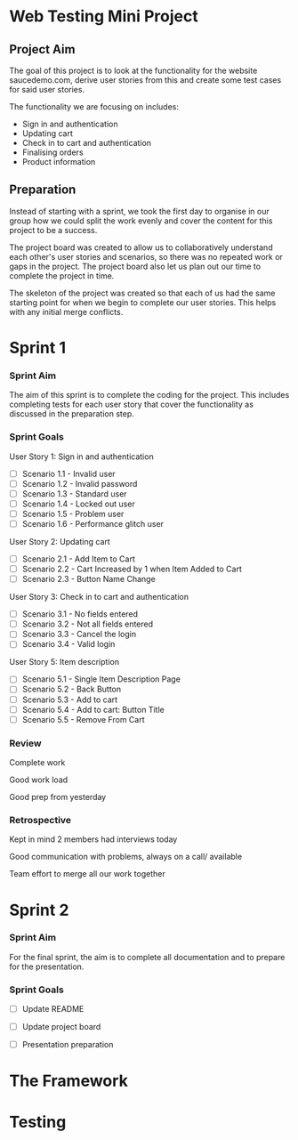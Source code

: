 # Web Testing Mini Project
## Project Aim

The goal of this project is to look at the functionality for the website saucedemo.com, derive user stories from this and create some test cases for said user stories.

The functionality we are focusing on includes:

* Sign in and authentication
* Updating cart
* Check in to cart and authentication
* Finalising orders
* Product information

## Preparation

Instead of starting with a sprint, we took the first day to organise in our group how we could split the work evenly and cover the content for this project to be a success.

The project board was created to allow us to collaboratively understand each other's user stories and scenarios, so there was no repeated work or gaps in the project. The project board also let us plan out our time to complete the project in time.

The skeleton of the project was created so that each of us had the same starting point for when we begin to complete our user stories. This helps with any initial merge conflicts.

# Sprint 1 

### Sprint Aim

The aim of this sprint is to complete the coding for the project. This includes completing tests for each user story that cover the functionality as discussed in the preparation step.

### Sprint Goals

User Story 1: Sign in and authentication

- [ ] Scenario 1.1 - Invalid user
- [ ] Scenario 1.2 - Invalid password
- [ ] Scenario 1.3 - Standard user
- [ ] Scenario 1.4 - Locked out user
- [ ] Scenario 1.5 - Problem user
- [ ] Scenario 1.6 - Performance glitch user

User Story 2: Updating cart

- [ ] Scenario 2.1 - Add Item to Cart
- [ ] Scenario 2.2 - Cart Increased by 1 when Item Added to Cart
- [ ] Scenario 2.3 - Button Name Change

User Story 3: Check in to cart and authentication

- [ ] Scenario 3.1 - No fields entered
- [ ] Scenario 3.2 - Not all fields entered
- [ ] Scenario 3.3 - Cancel the login
- [ ] Scenario 3.4 - Valid login

User Story 5: Item description

- [ ] Scenario 5.1 - Single Item Description Page
- [ ] Scenario 5.2 - Back Button
- [ ] Scenario 5.3 - Add to cart
- [ ] Scenario 5.4 - Add to cart: Button Title
- [ ] Scenario 5.5 - Remove From Cart

### Review

Complete work

Good work load

Good prep from yesterday

### Retrospective

Kept in mind 2 members had interviews today

Good communication with problems, always on a call/ available

Team effort to merge all our work together

# Sprint 2

### Sprint Aim

For the final sprint, the aim is to complete all documentation and to prepare for the presentation.

### Sprint Goals

- [ ] Update README
- [ ] Update project board
- [ ] Presentation preparation



# The Framework



# Testing






